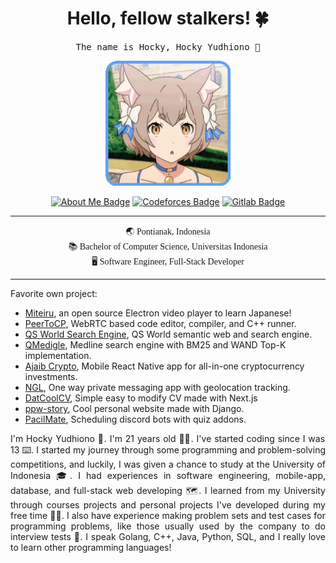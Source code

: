 

<h1 align='center'> Hello, fellow stalkers! 🍀</h1>
<p align='center'>
  <samp>
    The name is Hocky, Hocky Yudhiono 🚀
  </samp>
</p>
<p align="center">
<img src="README.assets/felix-argyle.gif" width="200px">
</p>


<p align='center'><a href="https://hocky.id/"><img src="https://img.shields.io/badge/-Who%20is%20Hocky-purple?logo=about.me&amp;logoWidth=10&amp;logoColor=white&amp;style=for-the-badge" alt="About Me Badge"></a>  <a href="https://codeforces.com/profile/hocky"><img src="https://img.shields.io/badge/-CodeForces-yellow?logo=codeforces&amp;logoWidth=10&amp;logoColor=white&amp;style=for-the-badge" alt="Codeforces Badge"></a>  <a href="https://gitlab.com/hocky"><img src="https://img.shields.io/badge/-Gitlab-orange?logo=codeforces&amp;logoWidth=10&amp;logoColor=white&amp;style=for-the-badge" alt="Gitlab Badge"></a> </p> <hr>

<p align='center' style='font-family:Comic Sans MS'>
🌏 Pontianak, Indonesia <br>
📚 Bachelor of Computer Science, Universitas Indonesia<br>
🖥 Software Engineer, Full-Stack Developer<br>
</p>

<hr>
Favorite own project:

- [Miteiru](https://github.com/hockyy/miteiru), an open source Electron video player to learn Japanese!
- [PeerToCP]( https://github.com/hockyy/peertocp), WebRTC based code editor, compiler, and C++ runner.
- [QS World Search Engine](https://github.com/orgs/semweb-qs/repositories), QS World semantic web and search engine.
- [QMedigle](https://github.com/hockyy/qmedigle-fe), Medline search engine with BM25 and WAND Top-K implementation.
- [Ajaib Crypto](https://drive.google.com/drive/folders/1Wnm5_mcAG2kVTMQGoVvjH8UQk1mNhw8e?usp=sharing), Mobile React Native app for all-in-one cryptocurrency investments.
- [NGL](https://github.com/hockyy/ngl), One way private messaging app with geolocation tracking.
- [DatCoolCV](https://github.com/hockyy/DatCoolCV), Simple easy to modify CV made with Next.js
- [ppw-story](https://gitlab.com/hocky/ppw-story), Cool personal website made with Django.
- [PacilMate](https://gitlab.com/pacilmate), Scheduling discord bots with quiz addons.


<p style="text-align: justify;">I'm Hocky Yudhiono 👋. I'm 21 years old 👼🏻. I've started coding since I was 13 ⌨️. I started my journey through some programming and problem-solving competitions, and luckily, I was given a chance to study at the University of Indonesia 🎓. I had experiences in software engineering, mobile-app, database, and full-stack web developing 🗺. I learned from my University through courses projects and personal projects I've developed during my free time 💪🏻. I also have experience making problem sets and test cases for programming problems, like those usually used by the company to do interview tests 💯. I speak Golang, C++, Java, Python, SQL, and I really love to learn other programming languages!</p>
